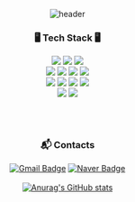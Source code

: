 <div align="center">

![header](https://capsule-render.vercel.app/api?type=waving&text=YunYeong&color=1E2F68&height=200&fontColor=6DC4DB&fontSize=70)

### 🖥️ Tech Stack 🖥️
<span><img src="https://img.shields.io/badge/html5-E34F26?style=flat&logo=html5&logoColor=white"/></span>
<span><img src="https://img.shields.io/badge/CSS3-1572B6?style=flat&logo=CSS3&logoColor=white"/></span>
<span><img src="https://img.shields.io/badge/JavaScript-F7DF1E?style=flat&logo=JavaScript&logoColor=black"/></span>
<br>
<img src="https://img.shields.io/badge/Java-007396?style=flat&logo=OpenJDK&logoColor=white"/>
<span><img src="https://img.shields.io/badge/Python-3776AB?style=flat&logo=Python&logoColor=white"/></span>
<span><img src="https://img.shields.io/badge/C-A8B9CC?style=flat&logo=C&logoColor=white"/></span>
<span><img src="https://img.shields.io/badge/C++-00599C?style=flat&logo=C%2B%2B&logoColor=white"/></span>
<br>
<span><img src="https://img.shields.io/badge/MySQL-4479A1?style=flat&logo=MySQL&logoColor=white"/></span>
<span><img src="https://img.shields.io/badge/Spring-6DB33F?style=flat&logo=Spring&logoColor=white"/></span>
<span><img src="https://img.shields.io/badge/Spring Boot-6DB33F?style=flat&logo=Spring Boot&logoColor=white"/></span>
<span><img src="https://img.shields.io/badge/linux-FCC624?style=flat&logo=linux&logoColor=black"></span>
<br>
<span><img src="https://img.shields.io/badge/Kotlin-7F52FF?style=flat&logo=Kotlin&logoColor=white"></span>
<span><img src="https://img.shields.io/badge/Android Studio-34A853?style=flat&logo=Android Studio&logoColor=white"></span>

<br><br>

### :mailbox_with_mail: Contacts
[![Gmail Badge](https://img.shields.io/badge/Gmail-d14836?style=flat&logo=Gmail&logoColor=white&link=mailto:sallychang2002@gmail.com)](mailto:sallychang2002@gmail.com)
[![Naver Badge](https://img.shields.io/badge/Naver-03C75A?style=flat&logo=Naver&logoColor=white&link=mailto:sally0109277@naver.com)](mailto:sally01092779@naver.com)
<br><br>
[![Anurag's GitHub stats](https://github-readme-stats.vercel.app/api?username=changyunyeong)](https://github.com/anuraghazra/github-readme-stats)
<br>
<!-- [![Top Langs](https://github-readme-stats.vercel.app/api/top-langs/?username=changyunyeong)](https://github.com/anuraghazra/github-readme-stats) -->

</div>
